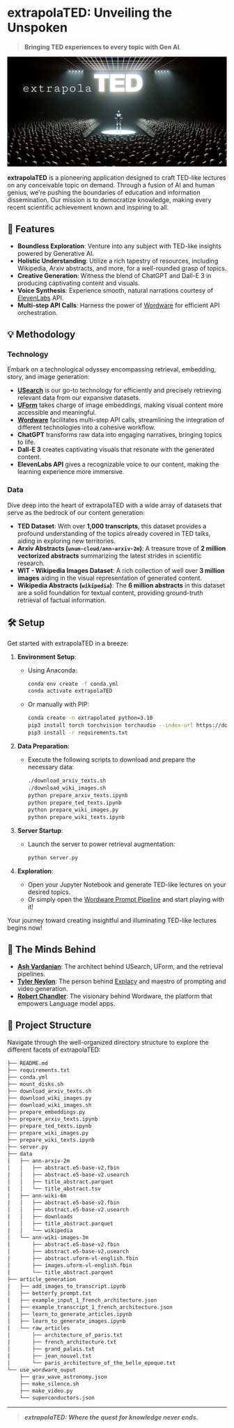 # extrapolaTED: Unveiling the Unspoken

> __Bringing TED experiences to every topic with Gen AI__.

[![extrapolaTED Banner](./extrapolaTED.png)](https://app.wordware.ai/r/25184ff7-db28-4c50-a0c4-2addbf31c28f)

__extrapolaTED__ is a pioneering application designed to craft TED-like lectures on any conceivable topic on demand. Through a fusion of AI and human genius, we're pushing the boundaries of education and information dissemination. Our mission is to democratize knowledge, making every recent scientific achievement known and inspiring to all.

## :rocket: Features

- **Boundless Exploration**: Venture into any subject with TED-like insights powered by Generative AI.
- **Holistic Understanding**: Utilize a rich tapestry of resources, including Wikipedia, Arxiv abstracts, and more, for a well-rounded grasp of topics.
- **Creative Generation**: Witness the blend of ChatGPT and Dall-E 3 in producing captivating content and visuals.
- **Voice Synthesis**: Experience smooth, natural narrations courtesy of [ElevenLabs](https://elevenlabs.io) API.
- **Multi-step API Calls**: Harness the power of [Wordware](https://wordware.ai) for efficient API orchestration.

## :bulb: Methodology

### Technology

Embark on a technological odyssey encompassing retrieval, embedding, story, and image generation:

- **[USearch](https://github.com/unum-cloud/usearch)** is our go-to technology for efficiently and precisely retrieving relevant data from our expansive datasets.
- **[UForm](https://github.com/unum-cloud/uform)** takes charge of image embeddings, making visual content more accessible and meaningful.
- **[Wordware](https://wordware.ai)** facilitates multi-step API calls, streamlining the integration of different technologies into a cohesive workflow.
- **ChatGPT** transforms raw data into engaging narratives, bringing topics to life.
- **Dall-E 3** creates captivating visuals that resonate with the generated content.
- **ElevenLabs API** gives a recognizable voice to our content, making the learning experience more immersive.

### Data

Dive deep into the heart of extrapolaTED with a wide array of datasets that serve as the bedrock of our content generation:

- **TED Dataset**: With over __1,000 transcripts__, this dataset provides a profound understanding of the topics already covered in TED talks, aiding in exploring new territories.
- **Arxiv Abstracts (`unum-cloud/ann-arxiv-2m`)**: A treasure trove of __2 million vectorized abstracts__ summarizing the latest strides in scientific research.
- **WIT - Wikipedia Images Dataset**: A rich collection of well over __3 million images__ aiding in the visual representation of generated content.
- **Wikipedia Abstracts (`wikipedia`)**: The __6 million abstracts__ in this dataset are a solid foundation for textual content, providing ground-truth retrieval of factual information.

## :hammer_and_wrench: Setup

Get started with extrapolaTED in a breeze:

1. **Environment Setup**:
   - Using Anaconda:
     ```sh
     conda env create -f conda.yml
     conda activate extrapolaTED
     ```
   - Or manually with PIP:
     ```sh
     conda create -n extrapolated python=3.10
     pip3 install torch torchvision torchaudio --index-url https://download.pytorch.org/whl/cu118
     pip3 install -r requirements.txt
     ```

2. **Data Preparation**:
   - Execute the following scripts to download and prepare the necessary data:
     ```sh
     ./download_arxiv_texts.sh
     ./download_wiki_images.sh
     python prepare_arxiv_texts.ipynb
     python prepare_ted_texts.ipynb
     python prepare_wiki_images.py
     python prepare_wiki_texts.ipynb
     ```

3. **Server Startup**:
   - Launch the server to power retrieval augmentation:
     ```sh
     python server.py
     ```

4. **Exploration**:
   - Open your Jupyter Notebook and generate TED-like lectures on your desired topics.
   - Or simply open the [Wordware Prompt Pipeline](https://app.wordware.ai/r/25184ff7-db28-4c50-a0c4-2addbf31c28f) and start playing with it!

Your journey toward creating insightful and illuminating TED-like lectures begins now!

## :star2: The Minds Behind

- **[Ash Vardanian](https://github.com/ashvardanian)**: The architect behind USearch, UForm, and the retrieval pipelines.
- **[Tyler Neylon](https://github.com/tylerneylon)**: The person behind [Explacy](https://github.com/tylerneylon/explacy) and maestro of prompting and video generation.
- **[Robert Chandler](https://github.com/nyacg)**: The visionary behind Wordware, the platform that empowers Language model apps.

## :file_folder: Project Structure

Navigate through the well-organized directory structure to explore the different facets of extrapolaTED:

```plaintext
├── README.md
├── requirements.txt
├── conda.yml
├── mount_disks.sh
├── download_arxiv_texts.sh
├── download_wiki_images.py
├── download_wiki_images.sh
├── prepare_embeddings.py
├── prepare_arxiv_texts.ipynb
├── prepare_ted_texts.ipynb
├── prepare_wiki_images.py
├── prepare_wiki_texts.ipynb
├── server.py
├── data
│   ├── ann-arxiv-2m
│   │   ├── abstract.e5-base-v2.fbin
│   │   ├── abstract.e5-base-v2.usearch
│   │   ├── title_abstract.parquet
│   │   └── title_abstract.tsv
│   ├── ann-wiki-6m
│   │   ├── abstract.e5-base-v2.fbin
│   │   ├── abstract.e5-base-v2.usearch
│   │   ├── downloads
│   │   ├── title_abstract.parquet
│   │   └── wikipedia
│   └── ann-wiki-images-3m
│       ├── abstract.e5-base-v2.fbin
│       ├── abstract.e5-base-v2.usearch
│       ├── abstract.uform-vl-english.fbin
│       ├── images.uform-vl-english.fbin
│       └── title_abstract.parquet
├── article_generation
│   ├── add_images_to_transcript.ipynb
│   ├── betterfy_prompt.txt
│   ├── example_input_1_french_architecture.json
│   ├── example_transcript_1_french_architecture.json
│   ├── learn_to_generate_articles.ipynb
│   ├── learn_to_generate_images.ipynb
│   └── raw_articles
│       ├── architecture_of_paris.txt
│       ├── french_architecture.txt
│       ├── grand_palais.txt
│       ├── jean_nouvel.txt
│       └── paris_architecture_of_the_belle_epoque.txt
└── use_wordware_ouput
    ├── grav_wave_astronomy.json
    ├── make_silence.sh
    ├── make_video.py
    └── superconductors.json
```

---

> **_extrapolaTED: Where the quest for knowledge never ends._**
